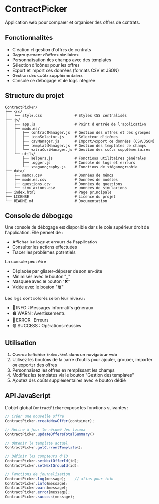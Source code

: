 # ContractPicker

Application web pour comparer et organiser des offres de contrats.

## Fonctionnalités

- Création et gestion d'offres de contrats
- Regroupement d'offres similaires
- Personnalisation des champs avec des templates
- Sélection d'icônes pour les offres
- Export et import des données (formats CSV et JSON)
- Gestion des coûts supplémentaires
- Console de débogage et de logs intégrée

## Structure du projet

```
ContractPicker/
├── css/
│   └── style.css               # Styles CSS centralisés
├── js/
│   ├── app.js                  # Point d'entrée de l'application
│   ├── modules/
│   │   ├── contractManager.js  # Gestion des offres et des groupes
│   │   ├── iconSelector.js     # Sélecteur d'icônes
│   │   ├── csvManager.js       # Import/export de données (CSV/JSON)
│   │   ├── templateManager.js  # Gestion des templates de champs
│   │   └── extraCostManager.js # Gestion des coûts supplémentaires
│   └── utils/
│       ├── helpers.js          # Fonctions utilitaires générales
│       ├── logger.js           # Console de logs et erreurs
│       └── steganography.js    # Fonctions de stéganographie
├── data/
│   ├── memos.csv               # Données de mémos
│   ├── modeles.csv             # Données de modèles
│   ├── questions.csv           # Données de questions
│   └── simulations.csv         # Données de simulations
├── index.html                  # Page principale
├── LICENSE                     # Licence du projet
└── README.md                   # Documentation
```

## Console de débogage

Une console de débogage est disponible dans le coin supérieur droit de l'application. Elle permet de :

- Afficher les logs et erreurs de l'application
- Consulter les actions effectuées
- Tracer les problèmes potentiels

La console peut être :
- Déplacée par glisser-déposer de son en-tête
- Minimisée avec le bouton "_"
- Masquée avec le bouton "✖"
- Vidée avec le bouton "🗑️"

Les logs sont colorés selon leur niveau :
- 🔵 INFO : Messages informatifs généraux
- 🟠 WARN : Avertissements
- 🔴 ERROR : Erreurs
- 🟢 SUCCESS : Opérations réussies

## Utilisation

1. Ouvrez le fichier `index.html` dans un navigateur web
2. Utilisez les boutons de la barre d'outils pour ajouter, grouper, importer ou exporter des offres
3. Personnalisez les offres en remplissant les champs
4. Modifiez les templates via le bouton "Gestion des templates"
5. Ajoutez des coûts supplémentaires avec le bouton dédié

## API JavaScript

L'objet global `ContractPicker` expose les fonctions suivantes :

```javascript
// Créer une nouvelle offre
ContractPicker.createNewOffer(container);

// Mettre à jour le résumé des totaux
ContractPicker.updateOffersTotalSummary();

// Obtenir le template actuel
ContractPicker.getCurrentTemplate();

// Définir les compteurs d'ID
ContractPicker.setNextOfferId(id);
ContractPicker.setNextGroupId(id);

// Fonctions de journalisation
ContractPicker.log(message);    // alias pour info
ContractPicker.info(message);
ContractPicker.warn(message);
ContractPicker.error(message);
ContractPicker.success(message);
```